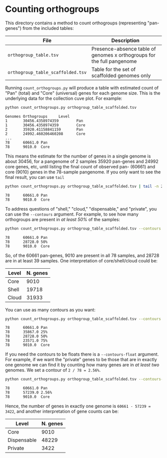 # Counting orthogroups

This directory contains a method to count orthogroups (representing "pan-genes") from the included tables:

| File | Description |
| ---- | ----------- |
| `orthogroup_table.tsv` | Presence-absence table of genomes x orthogroups for the full pangenome |
| `orthogroup_table_scaffolded.tsv` | Table for the set of scaffolded genomes only |

Running `count_orthogroups.py` will produce a table with estimated count of "Pan" (total) and "Core" (universal) genes for each genome size. This is the underlying data for the collection cuve plot. For example:

```sh
python count_orthogroups.py orthogroup_table_scaffolded.tsv
```
```
Genomes Orthogroups     Level
1       30456.4358974359        Pan
1       30456.4358974359        Core
2       35920.41158841159       Pan
2       24992.460206460208      Core
...
78      60661.0 Pan
78      9010.0  Core
```

This means the estimate for the number of genes in a single genome is about 30456, for a pangenome of 2 samples 35920 pan-genes and 24992 core genes, etc, until listing the final count of observed pan- (60661) and core (9010) genes in the 78-sample pangenome. If you only want to see the final result, you can use `tail`

```sh
python count_orthogroups.py orthogroup_table_scaffolded.tsv | tail -n 2
```
```
78      60661.0 Pan
78      9010.0  Core
```

To address questions of "shell," "cloud," "dispensable," and "private", you can use the `--contours` argument. For example, to see how many orthogroups are present in *at least 50%* of the samples:

```sh
python count_orthogroups.py orthogroup_table_scaffolded.tsv --contours 50 | tail -n 3
```
```
78      60661.0 Pan
78      28728.0 50%
78      9010.0  Core
```
So, of the 60661 pan-genes, 9010 are present in all 78 samples, and 28728 are in at least 39 samples. One interpretation of core/shell/cloud could be:

| Level | N. genes |
| ----- | -------- |
| Core | 9010 |
| Shell | 19718 |
| Cloud | 31933 |

You can use as many contours as you want:

```sh
python count_orthogroups.py orthogroup_table_scaffolded.tsv --contours 25 50 75 | tail -n 5
```
```
78      60661.0 Pan
78      35867.0 25%
78      28728.0 50%
78      23571.0 75%
78      9010.0  Core
```

If you need the contours to be floats there is a `--contours-float` argument. For example, if we want the "private" genes to be those that are in exactly one genome we can find it by counting how many genes are in *at least two* genomes. We set a contour of `2 / 78 = 2.56%`.

```sh
python count_orthogroups.py orthogroup_table_scaffolded.tsv --contours-float 2.56 | tail -n 3
```
```
78      60661.0 Pan
78      57239.0 2.56%
78      9010.0  Core
```

Hence, the number of genes in exactly one genome is `60661 - 57239 = 3422`, and another interpretation of gene counts can be:

| Level | N. genes |
| ----- | -------- |
| Core | 9010 |
| Dispensable | 48229 |
| Private | 3422 |